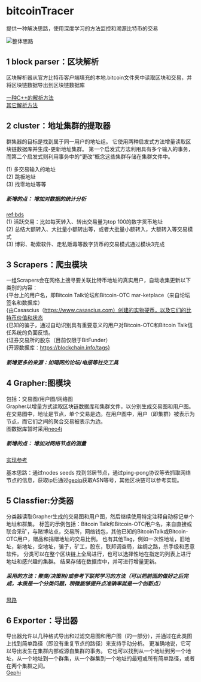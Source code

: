 # bitcoinTracer
提供一种解决思路，使用深度学习的方法监控和溯源比特币的交易

![整体思路](https://github.com/xingyushu/coinTracer/blob/master/images/g3.PNG)

## 1  block parser：区块解析


区块解析器从官方比特币客户端填充的本地.bitcoin文件夹中读取区块和交易，并将区块链数据导出到区块链数据库

[一种C++的解析方法](https://github.com/znort987/blockparser)   <br/>
[其它解析方法](https://blog.csdn.net/boke14122621/article/details/103162435)

## 2  cluster：地址集群的提取器

群集器的目标是找到属于同一用户的地址组。 它使用两种启发式方法增量读取区块链数据库并生成-更新地址集群。 第一个启发式方法利用具有多个输入的事务，而第二个启发式则利用事务中的“更改”概念这些集群存储在集群文件中。

(1) 多交易输入的地址   <br/>
(2) 跳板地址     <br/>
(3) 找零地址等等   <br/>
##### 新增的点： 增加对数据的统计分析
[ref:bds](https://bds-console.jdcloud.com/dashboard/2)     <br/>
(1)  活跃交易：比如每天转入、转出交易量为top 100的数字货币地址     <br/>
(2)  总结大额转入、大批量小额转出等，或者大批量小额转入，大额转入等交易模式  <br/>
(3)   博彩、勒索软件、走私贩毒等数字货币的交易模式通过模块3完成  

## 3  Scrapers：爬虫模块 

一组Scrapers会在网络上搜寻要关联比特币地址的真实用户，自动收集更新以下类别的内容： <br/>
{平台上的用户名，即Bitcoin Talk论坛和Bitcoin-OTC mar-ketplace（来自论坛签名和数据库） <br/>
{由Casascius（https://www.casascius.com）创建的实物硬币，以及它们的比特币价值和状态 <br/>
{已知的骗子，通过自动识别具有重要意义的用户对Bitcoin-OTC和Bitcoin Talk信任系统的负面反馈。  <br/>
{证券交易所的股东（目前仅限于BitFunder）  <br/>
{开源数据库：https://blockchain.info/tags} <br/>
##### 新增更多的来源：如暗网的论坛/电报等社交工具


## 4  Grapher:图模块

包括：交易图/用户图/网络图   <br/>
Grapher以增量方式读取区块链数据库和集群文件，以分别生成交易图和用户图。 在交易图中，地址是节点，单个交易是边。在用户图中，用户（即集群）被表示为节点，而它们之间的聚合交易被表示为边。  <br/>
图数据库暂时采用[neo4j](https://www.w3cschool.cn/neo4j/)  <br/>
##### 新增的点： 增加对网络节点的测量

[实现参考](https://github.com/ayeowch/bitnodes)

基本思路：通过nodes seeds 找到邻居节点，通过ping-pong协议等去抓取网络节点的信息，获取ip后通过[geoip](https://geoip2.readthedocs.io/en/latest/#geoip2.models.ISP)获取ASN等号，其他区块链可以参考实现。


## 5   Classfier:分类器

分类器读取Grapher生成的交易图和用户图，然后继续使用特定注释自动标记单个地址和群集。 标签的示例包括：Bitcoin Talk和Bitcoin-OTC用户名，来自直接或联合采矿，与赌博站点，交易所，网络钱包，其他已知的BitcoinTalk或Bitcoin-OTC用户，赠品和捐赠地址的交易比例。 也有其他Tag，例如一次性地址，旧地址，新地址，空地址，骗子，矿工，股东，联邦调查局，丝绸之路，杀手级和恶意软件。  分类可以在整个区块链上全局进行，也可以选择性地在指定的列表上进行地址和感兴趣的集群。 结果存储在数据库中，并可进行增量更新。  <br/>
#####  采用的方法：聚类/决策树/或参考下联邦学习的方法（可以把前面的做好之后完成，本质是一个分类问题，稍微能够提升点准确率就是一个创新点） <br/>
[思路](https://mp.weixin.qq.com/s/vayPuQeI61kdpPH2uJwLiw)

## 6  Exporter：导出器

导出器允许以几种格式导出和过滤交易图和用户图（的一部分），并通过在此类图上找到简单路径（即没有重复节点的路径）来支持手动分析。 更准确地说，它可以导出发生在集群内部或源自集群的事务。 它也可以找到从一个地址到另一个地址，从一个地址到一个群集，从一个群集到一个地址的最短或所有简单路径，或者
在两个集群之间。   <br/> 
[Gephi](https://www.jianshu.com/p/86145943695a)
